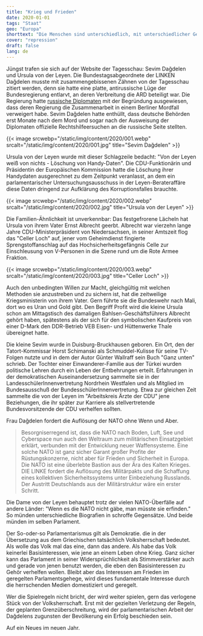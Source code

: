 ```yaml
---
title: "Krieg und Frieden"
date: 2020-01-01
tags: "Staat"
geo: "Europa"
shorttext: "Die Menschen sind unterschiedlich, mit unterschiedlicher Geschichte und einer gewissen Einstellung die das Handeln bestimmt. Manchmal ..."
cover: "repression"
draft: false
lang: de
---
```


Jüngst trafen sie sich auf der Website der Tagesschau: Sevim Dağdelen und Ursula von der Leyen. Die Bundestagsabgeordnete der LINKEN Dağdelen musste mit zusammengebissenen Zähnen von der Tagesschau zitiert werden, denn sie hatte eine platte, antirussische Lüge der Bundesregierung entlarvt, an deren Verbreitung die ARD beteiligt war. Die Regierung hatte [russische Diplomaten](https://www.sevimdagdelen.de/bundesregierung-hat-bei-ausweisung-russischer-diplomaten-oeffentlichkeit-getaeuscht/ "Bundesregierung hat bei Ausweisung russischer Diplomaten Öffentlichkeit getäuscht") mit der Begründung ausgewiesen, dass deren Regierung die Zusammenarbeit in einem Berliner Mordfall verweigert habe. Sevim Dağdelen hatte enthüllt, dass deutsche Behörden erst Monate nach dem Mord und sogar nach der Ausweisung der Diplomaten offizielle Rechtshilfeersuchen an die russische Seite stellten.

{{< image srcwebp="/static/img/content/2020/001.webp" srcalt="/static/img/content/2020/001.jpg" title="Sevim Dağdelen" >}}

Ursula von der Leyen wurde mit dieser Schlagzeile bedacht: "Von der Leyen weiß von nichts - Löschung von Handy-Daten". Die CDU-Funktionärin und Präsidentin der Europäischen Kommission hatte die Löschung ihrer Handydaten ausgerechnet zu dem Zeitpunkt veranlasst, an dem ein parlamentarischer Untersuchungsausschuss in der Leyen-Berateraffäre diese Daten dringend zur Aufklärung des Korruptionsfalles brauchte.

{{< image srcwebp="/static/img/content/2020/002.webp" srcalt="/static/img/content/2020/002.jpg" title="Ursula von der Leyen" >}}

Die Familien-Ähnlichkeit ist unverkennbar: Das festgefrorene Lächeln hat Ursula von ihrem Vater Ernst Albrecht geerbt. Albrecht war vierzehn lange Jahre CDU-Ministerpräsident von Niedersachsen, in seiner Amtszeit flog das "Celler Loch" auf, jener vom Geheimdienst fingierte Sprengstoffanschlag auf das Hochsicherheitsgefängnis Celle zur Einschleusung von V-Personen in die Szene rund um die Rote Armee Fraktion.

{{< image srcwebp="/static/img/content/2020/003.webp" srcalt="/static/img/content/2020/003.jpg" title="Celler Loch" >}}

Auch den unbedingten Willen zur Macht, gleichgültig mit welchen Methoden sie anzustreben und zu sichern ist, hat die zeitweilige Kriegsministerin von ihrem Vater. Gern führte sie die Bundeswehr nach Mali, dort wo es Uran und Gold gibt. Den Begriff Profit wird die kleine Ursula schon am Mittagstisch des damaligen Bahlsen-Geschäftsführers Albrecht gehört haben, spätestens als der sich für den symbolischen Kaufpreis von einer D-Mark den DDR-Betrieb VEB Eisen- und Hüttenwerke Thale übereignet hatte.

Die kleine Sevim wurde in Duisburg-Bruckhausen geboren. Ein Ort, den der Tatort-Kommissar Horst Schimanski als Schmuddel-Kulisse für seine TV-Folgen nutzte und in dem der Autor Günter Wallraff sein Buch "Ganz unten" schrieb. Der Tochter einer Einwanderer-Familie aus der Türkei wurden politische Lehren durch ein Leben der Entbehrungen erteilt. Erfahrungen in der demokratischen Auseinandersetzung sammelte sie in der LandesschülerInnenvertretung Nordrhein Westfalen und als Mitglied im Bundesausschuß der BundesschülerInnenvertretung. Etwa zur gleichen Zeit sammelte die von der Leyen im "Arbeitskreis Ärzte der CDU" jene Beziehungen, die ihr später zur Karriere als stellvertretende Bundesvorsitzende der CDU verhelfen sollten.

Frau Dağdelen fordert die Auflösung der NATO ohne Wenn und Aber.

> Besorgniserregend ist, dass die NATO nach Boden, Luft, See und Cyberspace nun auch den Weltraum zum militärischen Einsatzgebiet erklärt, verbunden mit der Entwicklung neuer Waffensysteme. Eine solche NATO ist ganz sicher Garant großer Profite der Rüstungskonzerne, nicht aber für Frieden und Sicherheit in Europa. Die NATO ist eine überlebte Bastion aus der Ära des Kalten Krieges. DIE LINKE fordert die Auflösung des Militärpakts und die Schaffung eines kollektiven Sicherheitssystems unter Einbeziehung Russlands. Der Austritt Deutschlands aus der Militärstruktur wäre ein erster Schritt.

Die Dame von der Leyen behauptet trotz der vielen NATO-Überfälle auf andere Länder: "Wenn es die NATO nicht gäbe, man müsste sie erfinden." So münden unterschiedliche Biografien in schroffe Gegensätze. Und beide münden im selben Parlament.

Der So-oder-so Parlamentarismus gilt als Demokratie. die in der Übersetzung aus dem Griechischen tatsächlich Volksherrschaft bedeutet. Als wolle das Volk mal das eine, dann das andere. Als habe das Volk keinerlei Basisinteressen, wie jene an einem Leben ohne Krieg. Ganz sicher kann das Parlament in seiner Widersprüchlichkeit als Stimmverstärker auch und gerade von jenen benutzt werden, die eben den Basisinteressen zu Gehör verhelfen wollen. Bleibt aber das Interessen am Frieden im geregelten Parlamentsgehege, wird dieses fundamentale Interesse durch die herrschenden Medien domestiziert und geregelt.

Wer die Spielregeln nicht bricht, der wird weiter spielen, gern das verlogene Stück von der Volksherrschaft. Erst mit der gezielten Verletzung der Regeln, der geplanten Grenzüberschreitung, wird der parlamentarischen Arbeit der Dağdelens zugunsten der Bevölkerung ein Erfolg beschieden sein.

Auf ein Neues im neuen Jahr.
